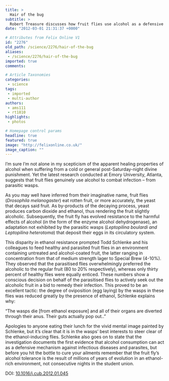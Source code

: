 ```yaml
---
title: >
  Hair of the bug
subtitle: >
  Robert Treasure discusses how fruit flies use alcohol as a defensive tactic
date: "2012-03-01 21:31:37 +0000"

# Attributes from Felix Online V1
id: "2276"
old_path: /science/2276/hair-of-the-bug
aliases:
 - /science/2276/hair-of-the-bug
imported: true
comments:

# Article Taxonomies
categories:
 - science
tags:
 - imported
 - multi-author
authors:
 - ams111
 - rt1810
highlights:
 - photos

# Homepage control params
headline: true
featured: true
image: "http://felixonline.co.uk/"
image_caption: ""
---
```


I’m sure I’m not alone in my scepticism of the apparent healing properties of alcohol when suffering from a cold or general post-Saturday-night divine punishment. Yet the latest research conducted at Emory University, Atlanta, suggests that fruit flies genuinely use alcohol to combat infection – from parasitic wasps.

As you may well have inferred from their imaginative name, fruit flies (_Drosophila melanogaster_) eat rotten fruit, or more accurately, the yeast that decays said fruit. As by-products of the decaying process, yeast produces carbon dioxide and ethanol, thus rendering the fruit slightly alcoholic. Subsequently, the fruit fly has evolved resistance to the harmful effects of alcohol (in the form of the enzyme alcohol dehydrogenase), an adaptation not exhibited by the parasitic wasps (_Leptopilina boulardi _and_ Leptopilina heterotoma_) that deposit their eggs in its circulatory system.

This disparity in ethanol resistance prompted Todd Schlenke and his colleagues to feed healthy and parasited fruit flies in an environment containing untreated and alcohol-coated fruit, the latter ranging in concentration from that of medium strength lager to Special Brew (4-10%). They observed that the parasitised flies overwhelmingly preferred the alcoholic to the regular fruit (80 to 20% respectively), whereas only thirty percent of healthy flies were equally enticed. These numbers show a conscious decision on behalf of the parasitised flies to actively seek out the alcoholic fruit in a bid to remedy their infection. This proved to be an excellent tactic: the degree of oviposition (egg laying) by the wasps in these flies was reduced greatly by the presence of ethanol, Schlenke explains why:

“The wasps die [from ethanol exposure] and all of their organs are diverted through their anus. Their guts actually pop out..”

Apologies to anyone eating their lunch for the vivid mental image painted by Schlenke, but it’s clear that it is in the wasps’ best interests to steer clear of the ethanol-inducing flies. Schlenke also goes on to state that the investigation documents the first evidence that alcohol consumption can act as a defensive mechanism against infectious diseases and parasites, but before you hit the bottle to cure your ailments remember that the fruit fly’s alcohol tolerance is the result of millions of years of evolution in an ethanol-rich environment, not consecutive nights in the student union.

DOI: [10.1016/j.cub.2012.01.045](http://www.cell.com/current-biology/abstract/S0960-9822%2812%2900075-9)
